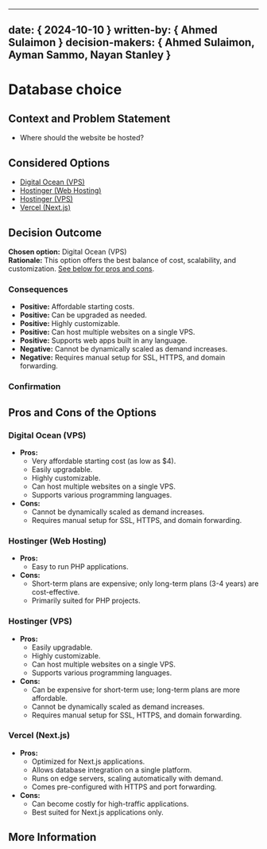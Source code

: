 
---
date: { 2024-10-10 }
written-by: { Ahmed Sulaimon }
decision-makers: { Ahmed Sulaimon, Ayman Sammo, Nayan Stanley }
---

# Database choice

## Context and Problem Statement

- Where should the website be hosted?

## Considered Options

- [Digital Ocean (VPS)](#digital-ocean-vps)
- [Hostinger (Web Hosting)](#hostinger-web-hosting)
- [Hostinger (VPS)](#hostinger-vps)
- [Vercel (Next.js)](#vercel)

## Decision Outcome

**Chosen option:** Digital Ocean (VPS)  
**Rationale:** This option offers the best balance of cost, scalability, and customization. [See below for pros and cons](#pros-cons).

### Consequences

- **Positive:** Affordable starting costs.
- **Positive:** Can be upgraded as needed.
- **Positive:** Highly customizable.
- **Positive:** Can host multiple websites on a single VPS.
- **Positive:** Supports web apps built in any language.
- **Negative:** Cannot be dynamically scaled as demand increases.
- **Negative:** Requires manual setup for SSL, HTTPS, and domain forwarding.

### Confirmation

<!-- Is this valid option for the project & why -->

<a name="pros-cons"></a>

## Pros and Cons of the Options

<a name="digital-ocean-vps"></a>

### Digital Ocean (VPS)

- **Pros:**
  - Very affordable starting cost (as low as $4).
  - Easily upgradable.
  - Highly customizable.
  - Can host multiple websites on a single VPS.
  - Supports various programming languages.
- **Cons:**
  - Cannot be dynamically scaled as demand increases.
  - Requires manual setup for SSL, HTTPS, and domain forwarding.

<a name="hostinger-web-hosting"></a>

### Hostinger (Web Hosting)

- **Pros:**
  - Easy to run PHP applications.
- **Cons:**
  - Short-term plans are expensive; only long-term plans (3-4 years) are cost-effective.
  - Primarily suited for PHP projects.

<a name="hostinger-vps"></a>

### Hostinger (VPS)

- **Pros:**
  - Easily upgradable.
  - Highly customizable.
  - Can host multiple websites on a single VPS.
  - Supports various programming languages.
- **Cons:**
  - Can be expensive for short-term use; long-term plans are more affordable.
  - Cannot be dynamically scaled as demand increases.
  - Requires manual setup for SSL, HTTPS, and domain forwarding.

<a name="vercel"></a>

### Vercel (Next.js)

- **Pros:**
  - Optimized for Next.js applications.
  - Allows database integration on a single platform.
  - Runs on edge servers, scaling automatically with demand.
  - Comes pre-configured with HTTPS and port forwarding.
- **Cons:**
  - Can become costly for high-traffic applications.
  - Best suited for Next.js applications only.

## More Information

<!-- How did the team come up with the decision -->
